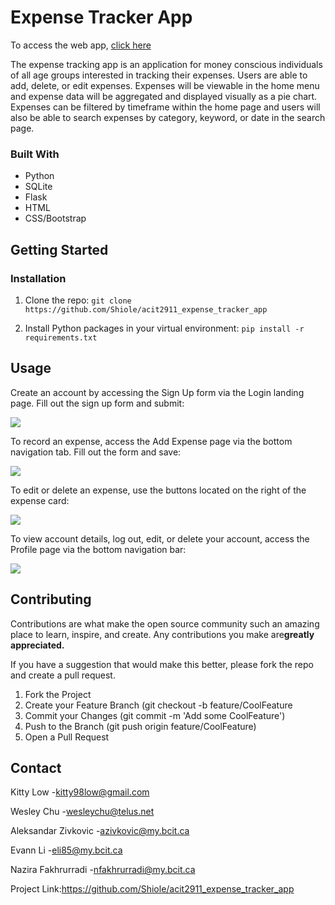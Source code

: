 # Expense Tracker App

To access the web app, [click here](https://expensetracker2911.azurewebsites.net/)

The expense tracking app is an application for money conscious individuals of all age groups interested in tracking their expenses. Users are able to add, delete, or edit expenses. Expenses will be viewable in the home menu and expense data will be aggregated and displayed visually as a pie chart. Expenses can be filtered by timeframe within the home page and users will also be able to search expenses by category, keyword, or date in the search page.


### Built With

- Python
- SQLite
- Flask
- HTML
- CSS/Bootstrap


## Getting Started


### Installation

1. Clone the repo: `git clone https://github.com/Shiole/acit2911_expense_tracker_app`

2. Install Python packages in your virtual environment: `pip install -r requirements.txt`


## Usage

Create an account by accessing the Sign Up form via the Login landing page. Fill out the sign up form and submit:

![](https://i.imgur.com/bThzgPX.png)

  


To record an expense, access the Add Expense page via the bottom navigation tab. Fill out the form and save:

![](https://i.imgur.com/8WiERuW.png)

  


To edit or delete an expense, use the buttons located on the right of the expense card:

![](https://i.imgur.com/N9Apgj2.png)

To view account details, log out, edit, or delete your account, access the Profile page via the bottom navigation bar:

![](https://i.imgur.com/RhxNqkL.png)


## Contributing

Contributions are what make the open source community such an amazing place to learn, inspire, and create. Any contributions you make are**greatly appreciated.**

If you have a suggestion that would make this better, please fork the repo and create a pull request.

1. Fork the Project
2. Create your Feature Branch (git checkout -b feature/CoolFeature
3. Commit your Changes (git commit -m 'Add some CoolFeature')
4. Push to the Branch (git push origin feature/CoolFeature)
5. Open a Pull Request


## Contact

Kitty Low -[kitty98low@gmail.com](mailto:kitty98low@gmail.com)

Wesley Chu -[wesleychu@telus.net](mailto:wesleychu@telus.net)

Aleksandar Zivkovic -[azivkovic@my.bcit.ca](mailto:azivkovic@my.bcit.ca)

Evann Li -[eli85@my.bcit.ca](mailto:eli85@my.bcit.ca)

Nazira Fakhrurradi -[nfakhrurradi@my.bcit.ca](mailto:nfakhrurradi@my.bcit.ca)

Project Link:<https://github.com/Shiole/acit2911_expense_tracker_app>
